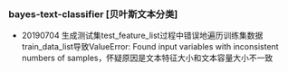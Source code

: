 ### bayes-text-classifier [贝叶斯文本分类]
- 20190704 生成测试集test_feature_list过程中错误地遍历训练集数据train_data_list导致ValueError: Found input variables with inconsistent numbers of samples，怀疑原因是文本特征大小和文本容量大小不一致